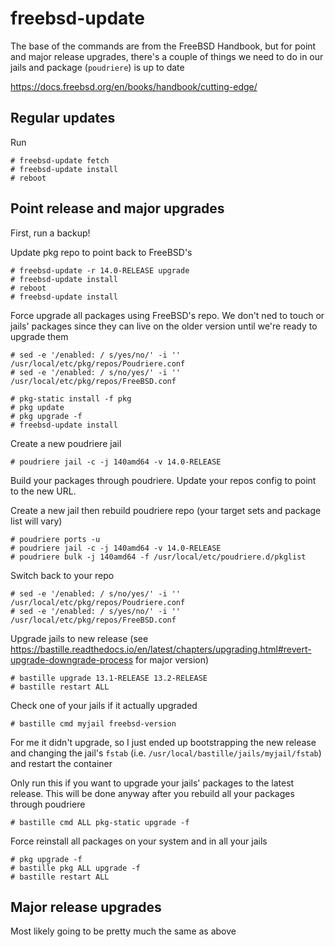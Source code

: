# freebsd-update

The base of the commands are from the FreeBSD Handbook, but for point and major release upgrades, there's a couple of things we need to do in our jails and package (`poudriere`) is up to date

https://docs.freebsd.org/en/books/handbook/cutting-edge/

## Regular updates

Run

```
# freebsd-update fetch
# freebsd-update install
# reboot
```

## Point release and major upgrades

First, run a backup!

Update pkg repo to point back to FreeBSD's

```
# freebsd-update -r 14.0-RELEASE upgrade
# freebsd-update install
# reboot
# freebsd-update install
```

Force upgrade all packages using FreeBSD's repo. We don't ned to touch or jails' packages since they can live on the older version until we're ready to upgrade them

```
# sed -e '/enabled: / s/yes/no/' -i '' /usr/local/etc/pkg/repos/Poudriere.conf
# sed -e '/enabled: / s/no/yes/' -i '' /usr/local/etc/pkg/repos/FreeBSD.conf

# pkg-static install -f pkg
# pkg update
# pkg upgrade -f
# freebsd-update install
```

Create a new poudriere jail
```
# poudriere jail -c -j 140amd64 -v 14.0-RELEASE
```

Build your packages through poudriere. Update your repos config to point to the new URL.

Create a new jail then rebuild poudriere repo (your target sets and package list will vary)
```
# poudriere ports -u
# poudriere jail -c -j 140amd64 -v 14.0-RELEASE
# poudriere bulk -j 140amd64 -f /usr/local/etc/poudriere.d/pkglist
```

Switch back to your repo

```
# sed -e '/enabled: / s/no/yes/' -i '' /usr/local/etc/pkg/repos/Poudriere.conf
# sed -e '/enabled: / s/yes/no/' -i '' /usr/local/etc/pkg/repos/FreeBSD.conf
```

Upgrade jails to new release (see https://bastille.readthedocs.io/en/latest/chapters/upgrading.html#revert-upgrade-downgrade-process for major version)

```
# bastille upgrade 13.1-RELEASE 13.2-RELEASE
# bastille restart ALL
```

Check one of your jails if it actually upgraded
```
# bastille cmd myjail freebsd-version
```

For me it didn't upgrade, so I just ended up bootstrapping the new release and changing the jail's `fstab` (i.e. `/usr/local/bastille/jails/myjail/fstab`) and restart the container

Only run this if you want to upgrade your jails' packages to the latest release. This will be done anyway after you rebuild all your packages through poudriere

```
# bastille cmd ALL pkg-static upgrade -f
```

Force reinstall all packages on your system and in all your jails

```
# pkg upgrade -f
# bastille pkg ALL upgrade -f
# bastille restart ALL
```

## Major release upgrades

Most likely going to be pretty much the same as above